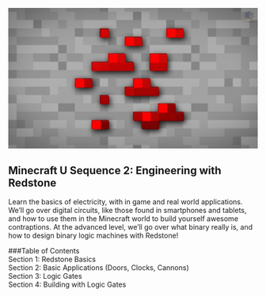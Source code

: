 ![](images/Minecraft-Redstone-HD-Wallpaper-For-Desktop-Background.jpg)

## Minecraft U Sequence 2:  Engineering with Redstone

Learn the basics of electricity, with in game and real world applications. We’ll go over digital circuits, like those found in smartphones and tablets, and how to use them in the Minecraft world to build yourself awesome contraptions. At the advanced level, we’ll go over what binary really is, and how to design binary logic machines with Redstone!

###Table of Contents  
Section 1: Redstone Basics  
Section 2: Basic Applications (Doors, Clocks, Cannons)  
Section 3: Logic Gates  
Section 4: Building with Logic Gates  
